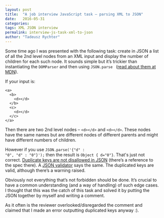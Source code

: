```yaml
---
layout: post
title:  "A job interview JavaScript task – parsing XML to JSON"
date:   2016-05-31
categories:
tags: XML JSON interview
permalink: interview-js-task-xml-to-json
author: "Tadeusz Rychter"
---
```

Some time ago I was presented with the following task: create in JSON a list of all the 2nd level nodes from an XML input and display the number of children for each such node. It sounds simple but it’s trickier than instantiating the <code class="language-markup">DOMParser</code> and then using <code class="language-markup">JSON.parse </code> ([read about them at MDN]( https://developer.mozilla.org/en-US/docs/Web/Guide/Parsing_and_serializing_XML)).
<!-- more -->

If your input is:

<pre class="line-numbers"><code class="language-markup">&lt;a&gt;
  &lt;b&gt;
    &lt;d&gt;&lt;/d&gt;
  &lt;/b&gt;
  &lt;c&gt;
    &lt;d&gt;&lt;/d&gt;
  &lt;/c&gt;
&lt;/a&gt;</code></pre>

Then there are two 2nd level nodes – <code class="language-markup">&lt;d&gt;&lt;/d&gt;</code> and <code class="language-markup">&lt;d&gt;&lt;/d&gt;</code>. These nodes have the same names but are different nodes of different parents and might have different numbers of children.

However if you use <code class="language-markup">JSON.parse('{"d" : "0", "d" : "0"}');</code> then the result is <code class="language-markup">Object { d="0"}</code>. That's just not correct. [Duplicate keys are not disallowed in JSON]( http://stackoverflow.com/questions/21832701/does-json-syntax-allow-duplicate-keys-in-an-object) (there’s a reference to the spec there). A [JSON validator]( https://jsonformatter.curiousconcept.com/) says the same. The duplicated keys are valid, although there’s a warning raised. 

Obviously not everything that’s not forbidden should be done. It’s crucial to have a common understanding (and a way of handling) of such edge cases. I thought that this was the catch of this task and solved it by putting the JSON together by myself and writing a comment.

As it often is the reviewer overlooked/disregarded the comment and claimed that I made an error outputting duplicated keys anyway :).